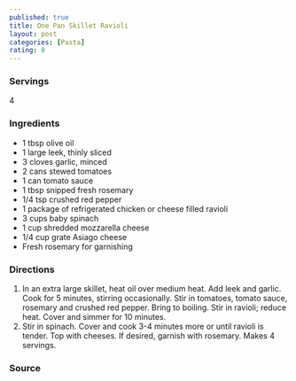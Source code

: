 ```yaml
---
published: true
title: One Pan Skillet Ravioli
layout: post
categories: [Pasta]
rating: 0
---
```

### Servings
4

### Ingredients
- 1 tbsp olive oil
- 1 large leek, thinly sliced
- 3 cloves garlic, minced
- 2 cans stewed tomatoes
- 1 can tomato sauce
- 1 tbsp snipped fresh rosemary
- 1/4 tsp crushed red pepper
- 1 package of refrigerated chicken or cheese filled ravioli
- 3 cups baby spinach
- 1 cup shredded mozzarella cheese
- 1/4 cup grate Asiago cheese
- Fresh rosemary for garnishing

### Directions
1. In an extra large skillet, heat oil over medium heat. Add leek and garlic. Cook for 5 minutes, stirring occasionally. Stir in tomatoes, tomato sauce, rosemary and crushed red pepper. Bring to boiling. Stir in ravioli; reduce heat. Cover and simmer for 10 minutes.
2. Stir in spinach. Cover and cook 3-4 minutes more or until ravioli is tender. Top with cheeses. If desired, garnish with rosemary. Makes 4 servings.

### Source

